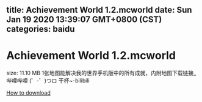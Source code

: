 
title: Achievement World 1.2.mcworld
date: Sun Jan 19 2020 13:39:07 GMT+0800 (CST)    
categories: baidu
---

# Achievement World 1.2.mcworld
size: 11.10 MB
 1张地图能解决我的世界手机版中的所有成就，内附地图下载链接_哔哩哔哩 (゜-゜)つロ 干杯~-bilibili
 

[How to download](https://bpcam.bemobtrk.com/go/2ceec3aa-1ca2-46d6-b9ff-aaa5c184517c?jno=1074)